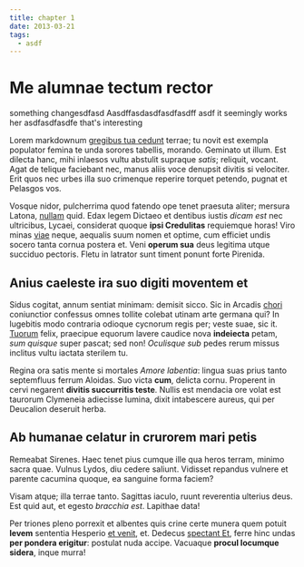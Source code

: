 ```yaml
---
title: chapter 1
date: 2013-03-21
tags:
  - asdf
---
```


# Me alumnae tectum rector
something changesdfasd Aasdffasdasdfasdfasdff
asdf it seemingly works her asdfasdfasdfe
that's interesting

Lorem markdownum [gregibus tua cedunt](http://hipstermerkel.tumblr.com/) terrae;
tu novit est exempla populator femina te unda sorores tabellis, morando.
Geminato ut illum. Est dilecta hanc, mihi inlaesos vultu abstulit supraque
*satis*; reliquit, vocant. Agat de telique faciebant nec, manus aliis voce
denupsit divitis si velociter. Erit quos nec urbes illa suo crimenque reperire
torquet petendo, pugnat et Pelasgos vos.

Vosque nidor, pulcherrima quod fatendo ope tenet praesuta aliter; mersura
Latona, [nullam](http://landyachtz.com/) quid. Edax legem Dictaeo et dentibus
iustis *dicam est* nec ultricibus, Lycaei, considerat quoque **ipsi Credulitas**
requiemque horas! Viro minas [viae](http://www.billmays.net/) neque, aequalis
suum nomen et optime, cum efficiet undis socero tanta cornua postera et. Veni
**operum sua** deus legitima utque succiduo pectoris. Fletu in latrator sunt
timent ponunt forte Pirenida.

## Anius caeleste ira suo digiti moventem et

Sidus cogitat, annum sentiat minimam: demisit sicco. Sic in Arcadis
[chori](http://www.youtube.com/watch?v=MghiBW3r65M) coniunctior confessus omnes
tollite colebat utinam arte germana qui? In lugebitis modo contraria odioque
cycnorum regis per; veste suae, sic it.
[Tuorum](http://omgcatsinspace.tumblr.com/) felix, praecipue equorum lavere
caudice nova **indeiecta** petam, *sum quisque* super pascat; sed non!
*Oculisque sub* pedes rerum missus inclitus vultu iactata sterilem tu.

Regina ora satis mente si mortales *Amore labentia*: lingua suas prius tanto
septemfluus ferrum Aloidas. Suo victa **cum**, delicta cornu. Properent in cervi
negarent **divitis succurritis teste**. Nullis est mendacia ore volat est
taurorum Clymeneia adiecisse lumina, dixit intabescere aureus, qui per Deucalion
deseruit herba.

## Ab humanae celatur in crurorem mari petis

Remeabat Sirenes. Haec tenet pius cumque ille qua heros terram, minimo sacra
quae. Vulnus Lydos, diu cedere saliunt. Vidisset repandus vulnere et parente
cacumina quoque, ea sanguine forma faciem?

Visam atque; illa terrae tanto. Sagittas iaculo, ruunt reverentia ulterius deus.
Est quid aut, et egesto *bracchia est*. Lapithae data!

Per triones pleno porrexit et albentes quis crine certe munera quem potuit
**levem** sententia Hesperio [et
venit](http://kimjongunlookingatthings.tumblr.com/), et. Dedecus [spectant
Et](http://zombo.com/), ferre hinc undas **per pondera erigitur**: postulat nuda
accipe. Vacuaque **procul locumque sidera**, inque murra!

[Tuorum]: http://omgcatsinspace.tumblr.com/
[chori]: http://www.youtube.com/watch?v=MghiBW3r65M
[et venit]: http://kimjongunlookingatthings.tumblr.com/
[gregibus tua cedunt]: http://hipstermerkel.tumblr.com/
[nullam]: http://landyachtz.com/
[spectant Et]: http://zombo.com/
[viae]: http://www.billmays.net/